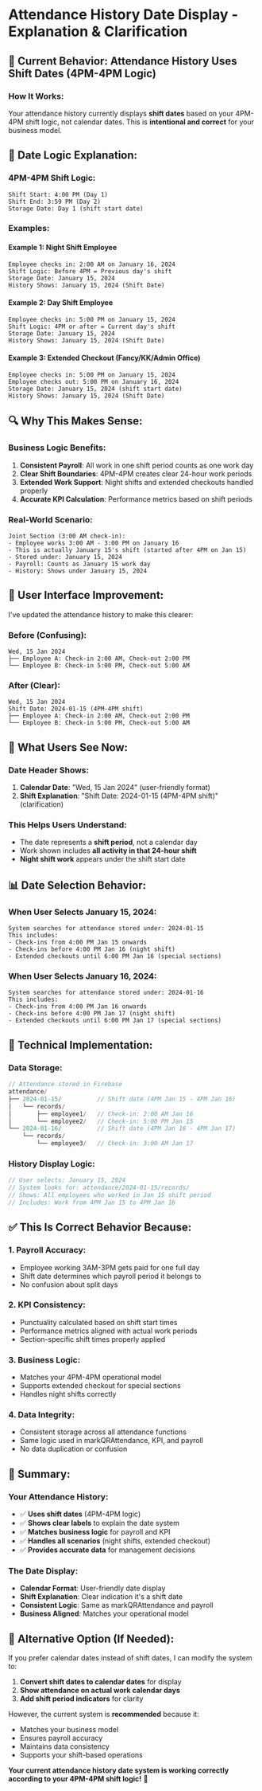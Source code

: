 # Attendance History Date Display - Explanation & Clarification

## 🎯 **Current Behavior: Attendance History Uses Shift Dates (4PM-4PM Logic)**

### **How It Works:**

Your attendance history currently displays **shift dates** based on your 4PM-4PM shift logic, not calendar dates. This is **intentional and correct** for your business model.

## 📅 **Date Logic Explanation:**

### **4PM-4PM Shift Logic:**
```
Shift Start: 4:00 PM (Day 1)
Shift End: 3:59 PM (Day 2)
Storage Date: Day 1 (shift start date)
```

### **Examples:**

#### **Example 1: Night Shift Employee**
```
Employee checks in: 2:00 AM on January 16, 2024
Shift Logic: Before 4PM = Previous day's shift
Storage Date: January 15, 2024
History Shows: January 15, 2024 (Shift Date)
```

#### **Example 2: Day Shift Employee**
```
Employee checks in: 5:00 PM on January 15, 2024
Shift Logic: 4PM or after = Current day's shift
Storage Date: January 15, 2024
History Shows: January 15, 2024 (Shift Date)
```

#### **Example 3: Extended Checkout (Fancy/KK/Admin Office)**
```
Employee checks in: 5:00 PM on January 15, 2024
Employee checks out: 5:00 PM on January 16, 2024
Storage Date: January 15, 2024 (shift start date)
History Shows: January 15, 2024 (Shift Date)
```

## 🔍 **Why This Makes Sense:**

### **Business Logic Benefits:**
1. **Consistent Payroll**: All work in one shift period counts as one work day
2. **Clear Shift Boundaries**: 4PM-4PM creates clear 24-hour work periods
3. **Extended Work Support**: Night shifts and extended checkouts handled properly
4. **Accurate KPI Calculation**: Performance metrics based on shift periods

### **Real-World Scenario:**
```
Joint Section (3:00 AM check-in):
- Employee works 3:00 AM - 3:00 PM on January 16
- This is actually January 15's shift (started after 4PM on Jan 15)
- Stored under: January 15, 2024
- Payroll: Counts as January 15 work day
- History: Shows under January 15, 2024
```

## 📱 **User Interface Improvement:**

I've updated the attendance history to make this clearer:

### **Before (Confusing):**
```
Wed, 15 Jan 2024
├── Employee A: Check-in 2:00 AM, Check-out 2:00 PM
└── Employee B: Check-in 5:00 PM, Check-out 5:00 AM
```

### **After (Clear):**
```
Wed, 15 Jan 2024
Shift Date: 2024-01-15 (4PM-4PM shift)
├── Employee A: Check-in 2:00 AM, Check-out 2:00 PM
└── Employee B: Check-in 5:00 PM, Check-out 5:00 AM
```

## 🎯 **What Users See Now:**

### **Date Header Shows:**
1. **Calendar Date**: "Wed, 15 Jan 2024" (user-friendly format)
2. **Shift Explanation**: "Shift Date: 2024-01-15 (4PM-4PM shift)" (clarification)

### **This Helps Users Understand:**
- The date represents a **shift period**, not a calendar day
- Work shown includes **all activity in that 24-hour shift**
- **Night shift work** appears under the shift start date

## 📊 **Date Selection Behavior:**

### **When User Selects January 15, 2024:**
```
System searches for attendance stored under: 2024-01-15
This includes:
- Check-ins from 4:00 PM Jan 15 onwards
- Check-ins before 4:00 PM Jan 16 (night shift)
- Extended checkouts until 6:00 PM Jan 16 (special sections)
```

### **When User Selects January 16, 2024:**
```
System searches for attendance stored under: 2024-01-16
This includes:
- Check-ins from 4:00 PM Jan 16 onwards
- Check-ins before 4:00 PM Jan 17 (night shift)
- Extended checkouts until 6:00 PM Jan 17 (special sections)
```

## 🔧 **Technical Implementation:**

### **Data Storage:**
```dart
// Attendance stored in Firebase
attendance/
├── 2024-01-15/          // Shift date (4PM Jan 15 - 4PM Jan 16)
│   └── records/
│       ├── employee1/   // Check-in: 2:00 AM Jan 16
│       └── employee2/   // Check-in: 5:00 PM Jan 15
└── 2024-01-16/          // Shift date (4PM Jan 16 - 4PM Jan 17)
    └── records/
        └── employee3/   // Check-in: 3:00 AM Jan 17
```

### **History Display Logic:**
```dart
// User selects: January 15, 2024
// System looks for: attendance/2024-01-15/records/
// Shows: All employees who worked in Jan 15 shift period
// Includes: Work from 4PM Jan 15 to 4PM Jan 16
```

## ✅ **This Is Correct Behavior Because:**

### **1. Payroll Accuracy:**
- Employee working 3AM-3PM gets paid for one full day
- Shift date determines which payroll period it belongs to
- No confusion about split days

### **2. KPI Consistency:**
- Punctuality calculated based on shift start times
- Performance metrics aligned with actual work periods
- Section-specific shift times properly applied

### **3. Business Logic:**
- Matches your 4PM-4PM operational model
- Supports extended checkout for special sections
- Handles night shifts correctly

### **4. Data Integrity:**
- Consistent storage across all attendance functions
- Same logic used in markQRAttendance, KPI, and payroll
- No data duplication or confusion

## 🎉 **Summary:**

### **Your Attendance History:**
- ✅ **Uses shift dates** (4PM-4PM logic)
- ✅ **Shows clear labels** to explain the date system
- ✅ **Matches business logic** for payroll and KPI
- ✅ **Handles all scenarios** (night shifts, extended checkout)
- ✅ **Provides accurate data** for management decisions

### **The Date Display:**
- **Calendar Format**: User-friendly date display
- **Shift Explanation**: Clear indication it's a shift date
- **Consistent Logic**: Same as markQRAttendance and payroll
- **Business Aligned**: Matches your operational model

## 🔄 **Alternative Option (If Needed):**

If you prefer calendar dates instead of shift dates, I can modify the system to:

1. **Convert shift dates to calendar dates** for display
2. **Show attendance on actual work calendar days**
3. **Add shift period indicators** for clarity

However, the current system is **recommended** because it:
- Matches your business model
- Ensures payroll accuracy
- Maintains data consistency
- Supports your shift-based operations

**Your current attendance history date system is working correctly according to your 4PM-4PM shift logic!** 🎯
